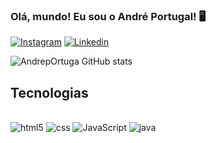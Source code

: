 ### Olá, mundo! Eu sou o André Portugal! 🖥️

[![Instagram](https://img.shields.io/badge/Instagram-E4405F?style=for-the-badge&logo=instagram&logoColor=white)](https://www.instagram.com/oandreportugall/) 
[![Linkedin](https://img.shields.io/badge/LinkedIn-0077B5?style=for-the-badge&logo=linkedin&logoColor=white)](https://www.linkedin.com/in/andré-augusto-portugal-6959422b1/) 

![AndrepOrtuga GitHub stats](https://github-readme-stats.vercel.app/api?username=AndrepOrtuga&show_icons=true&theme=transparent)


## Tecnologias

<div style="display: inline_block"> <br/>
<img  alt="html5" src= "https://img.shields.io/badge/HTML5-E34F26?style=for-the-badge&logo=html5&logoColor=white"/>
<img  alt="css" src= "https://img.shields.io/badge/CSS3-1572B6?style=for-the-badge&logo=css3&logoColor=whit"/>
<img  alt="JavaScript" src= "https://img.shields.io/badge/JavaScript-F7DF1E?style=for-the-badge&logo=javascript&logoColor=black"/>
<img  alt="java" src= "https://img.shields.io/badge/Java-ED8B00?style=for-the-badge&logo=openjdk&logoColor=white"/>
</div>
